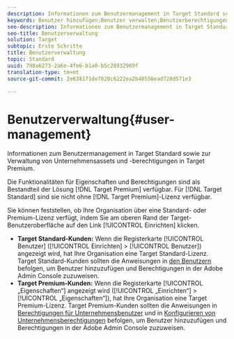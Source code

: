 ```yaml
---
description: Informationen zum Benutzermanagement in Target Standard sowie zur Verwaltung von Unternehmensassets und -berechtigungen in Target Premium.
keywords: Benutzer hinzufügen;Benutzer verwalten;Benutzerberechtigungen
seo-description: Informationen zum Benutzermanagement in Target Standard sowie zur Verwaltung von Unternehmensassets und -berechtigungen in Target Premium.
seo-title: Benutzerverwaltung
solution: Target
subtopic: Erste Schritte
title: Benutzerverwaltung
topic: Standard
uuid: 798a6273-2a6e-4fe6-b1a0-b5c28932969f
translation-type: tm+mt
source-git-commit: 2e638171de7028c6222ea2b40556ead720d571e3

---
```



# Benutzerverwaltung{#user-management}

Informationen zum Benutzermanagement in Target Standard sowie zur Verwaltung von Unternehmensassets und -berechtigungen in Target Premium.

Die Funktionalitäten für Eigenschaften und Berechtigungen sind als Bestandteil der Lösung [!DNL Target Premium] verfügbar. Für [!DNL Target Standard] sind sie nicht ohne [!DNL Target Premium]-Lizenz verfügbar.

Sie können feststellen, ob Ihre Organisation über eine Standard- oder Premium-Lizenz verfügt, indem Sie am oberen Rand der Target-Benutzeroberfläche auf den Link [!UICONTROL Einrichten] klicken.

* **Target Standard-Kunden:** Wenn die Registerkarte [!UICONTROL Benutzer] ([!UICONTROL Einrichten] &gt; [!UICONTROL Benutzer]) angezeigt wird, hat Ihre Organisation eine Target Standard-Lizenz. Target Standard-Kunden sollten die Anweisungen in [den Benutzern](/help/administrating-target/c-user-management/c-user-management/user-management.md) befolgen, um Benutzer hinzuzufügen und Berechtigungen in der Adobe Admin Console zuzuweisen.
* **Target Premium-Kunden:** Wenn die Registerkarte [!UICONTROL „Eigenschaften“] angezeigt wird ([!UICONTROL „Einrichten“] &gt; [!UICONTROL „Eigenschaften“]), hat Ihre Organisation eine Target Premium-Lizenz. Target Premium-Kunden sollten die Anweisungen in [Berechtigungen für Unternehmensbenutzer](../../administrating-target/c-user-management/property-channel/property-channel.md#concept_E396B16FA2024ADBA27BC056138F9838) und in [Konfigurieren von Unternehmensberechtigungen](../../administrating-target/c-user-management/property-channel/properties-overview.md#concept_22F2855DBF0D4754B9460F5D68749C71) befolgen, um Benutzer hinzuzufügen und Berechtigungen in der Adobe Admin Console zuzuweisen.

